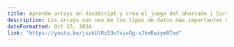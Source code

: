 ```yaml
---
title: Aprende arrays en JavaScript y crea el juego del ahorcado | Curso de JavaScript desde CERO - Clase 5
description: Los arrays son uno de los tipos de datos más importantes en cualquier lenguaje de programación ya que nos permiten almacenar múltiples valores en una sola variable. En este video aprenderemos todo lo básico sobre ellos y lo pondremos en práctica creando el juego del ahorcado en la consola del navegador.
dateFormatted: Oct 15, 2024
link: "https://youtu.be/jszkUlRv53o?si=Og-sJhxRwiym87ed"
---
```

